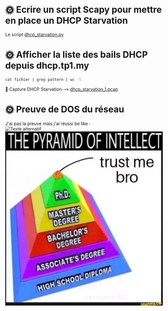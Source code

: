 # 🌞 Ecrire un script Scapy pour mettre en place un DHCP Starvation  
Le script [dhcp_starvation.py](./dhcp_starvation.py)  


# 🌞 Afficher la liste des bails DHCP depuis dhcp.tp1.my  
```bash
cat fichier | grep pattern | wc -l
```  

🦈 Capture DHCP Starvation --> [dhcp_starvation_1.pcap](./dhcp_starvation_1.pcap)

# 🌞 Preuve de DOS du réseau  
J'ai pas la preuve mais j'ai réussi be like :  
![Texte alternatif](M1_CYBER/images/source.png)
![Texte alternatif](../../images/trust.jpg)


